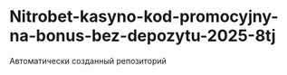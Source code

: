# Nitrobet-kasyno-kod-promocyjny-na-bonus-bez-depozytu-2025-8tj
Автоматически созданный репозиторий
